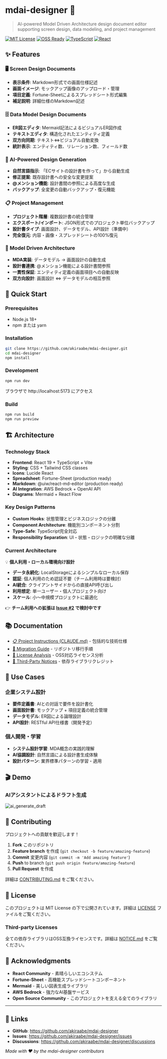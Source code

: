 # mdai-designer 🎨

> AI-powered Model Driven Architecture design document editor supporting screen design, data modeling, and project management

[![MIT License](https://img.shields.io/badge/License-MIT-blue.svg)](LICENSE)
[![OSS Ready](https://img.shields.io/badge/OSS-Ready-green.svg)](LICENSE-ANALYSIS.md)
[![TypeScript](https://img.shields.io/badge/TypeScript-5.8+-blue.svg)](package.json)
[![React](https://img.shields.io/badge/React-19+-blue.svg)](package.json)

## ✨ Features

### 🖥️ Screen Design Documents
- **表示条件**: Markdown形式での画面仕様記述
- **画面イメージ**: モックアップ画像のアップロード・管理
- **項目定義**: Fortune-Sheetによるスプレッドシート形式編集
- **補足説明**: 詳細仕様のMarkdown記述

### 🗄️ Data Model Design Documents  
- **ER図エディタ**: Mermaid記法によるビジュアルER図作成
- **テキストエディタ**: 構造化されたエンティティ定義
- **双方向同期**: テキスト⇔ビジュアル自動変換
- **統計表示**: エンティティ数、リレーション数、フィールド数

### 🤖 AI-Powered Design Generation
- **自然言語指示**: 「ECサイトの設計書を作って」から自動生成
- **修正提案**: 既存設計書への安全な変更提案
- **@メンション機能**: 設計書間の参照による高度な生成
- **バックアップ**: 全変更の自動バックアップ・復元機能

### 📋 Project Management
- **プロジェクト階層**: 複数設計書の統合管理
- **エクスポート/インポート**: JSON形式でのプロジェクト単位バックアップ
- **設計書タイプ**: 画面設計、データモデル、API設計（準備中）
- **完全復元**: 内容・画像・スプレッドシートの100%復元

### 🔄 Model Driven Architecture
- **MDA実装**: データモデル → 画面設計の自動生成
- **設計書連携**: @メンション機能による設計書間参照
- **一貫性保証**: エンティティ定義の画面項目への自動反映
- **双方向設計**: 画面設計 ⇔ データモデルの相互参照

## 🚀 Quick Start

### Prerequisites
- Node.js 18+
- npm または yarn

### Installation
```bash
git clone https://github.com/akiraabe/mdai-designer.git
cd mdai-designer
npm install
```

### Development
```bash
npm run dev
```
ブラウザで http://localhost:5173 にアクセス

### Build
```bash
npm run build
npm run preview
```

## 🏗️ Architecture

### Technology Stack
- **Frontend**: React 19 + TypeScript + Vite
- **Styling**: CSS + Tailwind CSS classes  
- **Icons**: Lucide React
- **Spreadsheet**: Fortune-Sheet (production ready)
- **Markdown**: @uiw/react-md-editor (production ready)
- **AI Integration**: AWS Bedrock + OpenAI API
- **Diagrams**: Mermaid + React Flow

### Key Design Patterns
- **Custom Hooks**: 状態管理とビジネスロジックの分離
- **Component Architecture**: 機能別コンポーネント分割
- **Type-Safe**: TypeScript完全対応
- **Responsibility Separation**: UI・状態・ロジックの明確な分離

### Current Architecture
💡 **個人利用・ローカル環境向け設計**
- **データ永続化**: LocalStorageによるシンプルなローカル保存
- **認証**: 個人利用のため認証不要（チーム利用時は要検討）
- **AI統合**: クライアントサイドからの直接API呼び出し
- **利用想定**: 単一ユーザー・個人プロジェクト向け
- **スケール**: 小〜中規模プロジェクトに最適化

👉 **チーム利用への拡張は [Issue #2](https://github.com/akiraabe/mdai-designer/issues/2) で検討中です**

## 📚 Documentation

- [📋 Project Instructions (CLAUDE.md)](CLAUDE.md) - 包括的な技術仕様
- [🔧 Migration Guide](MIGRATION.md) - リポジトリ移行手順
- [📄 License Analysis](LICENSE-ANALYSIS.md) - OSS対応ライセンス分析
- [📝 Third-Party Notices](NOTICE.md) - 依存ライブラリクレジット

## 🎯 Use Cases

### 企業システム設計
- **要件定義書**: AIとの対話で要件を設計書化
- **画面設計書**: モックアップ + 項目定義の統合管理
- **データモデル**: ER図による論理設計
- **API設計**: RESTful API仕様書（開発予定）

### 個人開発・学習
- **システム設計学習**: MDA概念の実践的理解
- **AI協調設計**: 自然言語による設計書生成体験
- **設計パターン**: 業界標準パターンの学習・適用

## 🎬 Demo

### AIアシスタントによるドラフト生成
![ai_generate_draft](./fixture/ai_generate_draft.gif)

## 🤝 Contributing

プロジェクトへの貢献を歓迎します！

1. **Fork** このリポジトリ
2. **Feature branch** を作成 (`git checkout -b feature/amazing-feature`)
3. **Commit** 変更内容 (`git commit -m 'Add amazing feature'`)
4. **Push** to branch (`git push origin feature/amazing-feature`)
5. **Pull Request** を作成

詳細は [CONTRIBUTING.md](CONTRIBUTING.md) をご覧ください。

## 📄 License

このプロジェクトは MIT License の下で公開されています。詳細は [LICENSE](LICENSE) ファイルをご覧ください。

### Third-party Licenses
全ての依存ライブラリはOSS互換ライセンスです。詳細は [NOTICE.md](NOTICE.md) をご覧ください。

## 🎉 Acknowledgments

- **React Community** - 素晴らしいエコシステム
- **Fortune-Sheet** - 高機能スプレッドシートコンポーネント
- **Mermaid** - 美しい図表生成ライブラリ
- **AWS Bedrock** - 強力なAI基盤サービス
- **Open Source Community** - このプロジェクトを支える全てのライブラリ

---

## 🔗 Links

- **GitHub**: https://github.com/akiraabe/mdai-designer
- **Issues**: https://github.com/akiraabe/mdai-designer/issues
- **Discussions**: https://github.com/akiraabe/mdai-designer/discussions

*Made with ❤️ by the mdai-designer contributors*